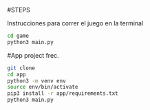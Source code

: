 #STEPS

Instrucciones para correr el juego en la terminal

```sh
cd game
python3 main.py
```

#App project frec.


```sh
git clone
cd app
python3 -m venv env
source env/bin/activate
pip3 install -r app/requirements.txt
python3 main.py
```


